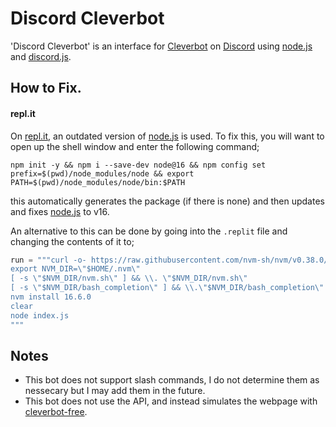 # Discord Cleverbot
'Discord Cleverbot' is an interface for [Cleverbot](https://cleverbot.com) on [Discord](https://discord.gg) using [node.js](https://nodejs.org) and [discord.js](https://https://discord.js.org).

## How to Fix.
#### repl.it
On [repl.it](https://repl.it), an outdated version of [node.js](https://nodejs.org) is used. To fix this, you will want to open up the shell window and enter the following command;

```
npm init -y && npm i --save-dev node@16 && npm config set prefix=$(pwd)/node_modules/node && export PATH=$(pwd)/node_modules/node/bin:$PATH
```

this automatically generates the package (if there is none) and then updates and fixes [node.js](https://nodejs.org) to v16.

An alternative to this can be done by going into the `.replit` file and changing the contents of it to;

```py
run = """curl -o- https://raw.githubusercontent.com/nvm-sh/nvm/v0.38.0/install.sh | bash
export NVM_DIR=\"$HOME/.nvm\"
[ -s \"$NVM_DIR/nvm.sh\" ] && \\. \"$NVM_DIR/nvm.sh\"
[ -s \"$NVM_DIR/bash_completion\" ] && \\.\"$NVM_DIR/bash_completion\"
nvm install 16.6.0
clear
node index.js
"""
```

## Notes
* This bot does not support slash commands, I do not determine them as nessecary but I may add them in the future.
* This bot does not use the API, and instead simulates the webpage with [cleverbot-free](https://npmjs.com/package/cleverbot-free).
